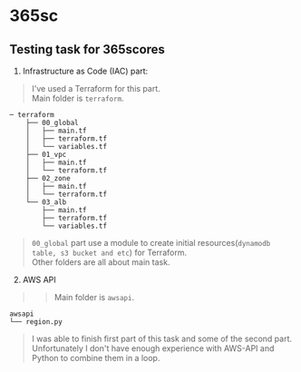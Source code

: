 # 365sc

## Testing task for 365scores

1. Infrastructure as Code (IAC) part:  
> I've used a Terraform for this part.  
> Main folder is `terraform`.  
```
─ terraform
    ├── 00_global
    │   ├── main.tf
    │   ├── terraform.tf
    │   └── variables.tf
    ├── 01_vpc
    │   ├── main.tf
    │   └── terraform.tf
    ├── 02_zone
    │   ├── main.tf
    │   └── terraform.tf
    └── 03_alb
        ├── main.tf
        ├── terraform.tf
        └── variables.tf
```
> `00_global` part use a module to create initial resources(`dynamodb table, s3 bucket and etc`) for Terraform.  
> Other folders are all about main task.

2. AWS API
>> Main folder is `awsapi`.  
```
awsapi
└── region.py
```
> I was able to finish first part of this task and some of the second part.  
> Unfortunately I don't have enough experience with AWS-API and Python to combine them in a loop.  
